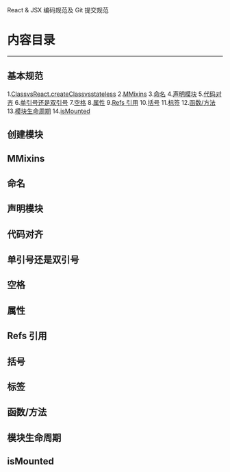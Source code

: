 React & JSX 编码规范及 Git 提交规范

# 内容目录

---

## 基本规范

1.[ClassvsReact.createClassvsstateless](#创建模块) 2.[MMixins](#MMixins) 3.[命名](#命名) 4.[声明模块](#声明模块) 5.[代码对齐](#代码对齐) 6.[单引号还是双引号](#单引号还是双引号) 7.[空格](#空格) 8.[属性](#属性) 9.[Refs 引用](#Refs引用) 10.[括号](#括号) 11.[标签](#标签) 12.[函数/方法](#函数/方法) 13.[模块生命周期](#模块生命周期) 14.[isMounted](#isMounted)

## 创建模块

## MMixins

## 命名

## 声明模块

## 代码对齐

## 单引号还是双引号

## 空格

## 属性

## Refs 引用

## 括号

## 标签

## 函数/方法

## 模块生命周期

## isMounted
